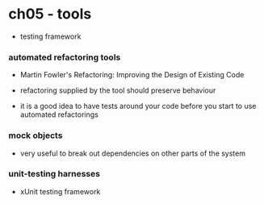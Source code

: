 # ch05 - tools

- testing framework

### automated refactoring tools

- Martin Fowler's Refactoring: Improving the Design of Existing Code

- refactoring supplied by the tool should preserve behaviour

- it is a good idea to have tests around your code before you start to use automated refactorings

### mock objects

- very useful to break out dependencies on other parts of the system

### unit-testing harnesses

- xUnit testing framework
